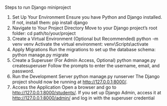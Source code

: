 Steps to run Django miniproject
1. Set Up Your Environment
  Ensure you have Python and Django installed. If not, install them:
    pip install django
2. Navigate to Your Project Directory
  Move to your Django project’s root folder:
    cd path/to/your/project
3. Create a Virtual Environment (Optional but Recommended)
    python -m venv venv
   Activate the virtual environment:
    venv\Scripts\activate
4. Apply Migrations
  Run the migrations to set up the database schema:
   python manage.py migrate
5. Create a Superuser (For Admin Access, Optional)
    python manage.py createsuperuser
    Follow the prompts to enter the username, email, and password.
6. Run the Development Server
  python manage.py runserver
  The Django project should now be running at http://127.0.0.1:8000/.
7. Access the Application
  Open a browser and go to http://127.0.0.1:8000/students/.
  If you set up Django Admin, access it at http://127.0.0.1:8000/admin/ and log in with the superuser credential
